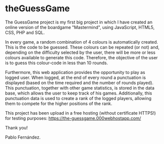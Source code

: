 # theGuessGame
The GuessGame project is my first big project in which I have created an online version of the boardgame "Mastermind", using JavaScript, HTML5, CSS, PHP and SQL.

In every game, a random combination of 4 colours is automatically created. This is the code to be guessed. These colours can be repeated (or not) and, depending on the difficulty selected by the user, there will be more or less colours available to generate this code. Therefore, the objective of the user is to guess this colour-code in less than 10 rounds.

Furthermore, this web application provides the opportunity to play as logged user. When logged, at the end of every round a punctuation is displayed (based on the time required and the number of rounds played). This punctuation, together with other game statistics, is stored in the data base, which allows the user to keep track of his games. Additionally, this punctuation data is used to create a rank of the logged players, allowing them to compete for the higher positions of the rank.

This project has been upload in a free hosting (without certificate HTTPS!) for testing purposes: https://the-guessgame.000webhostapp.com/

Thank you!

Pablo Fernández.
